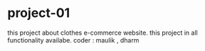 # project-01
this project about clothes e-commerce website. this project in all functionality availabe.
coder : maulik , dharm 
